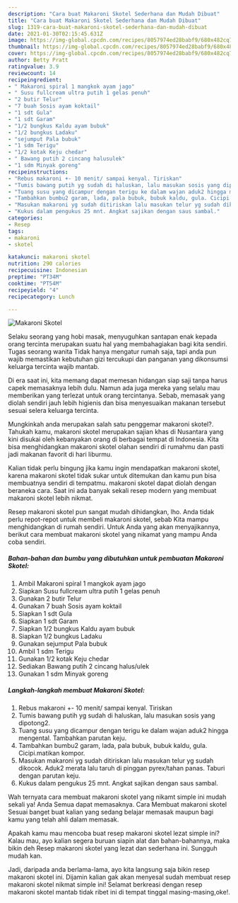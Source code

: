 ```yaml
---
description: "Cara buat Makaroni Skotel Sederhana dan Mudah Dibuat"
title: "Cara buat Makaroni Skotel Sederhana dan Mudah Dibuat"
slug: 1319-cara-buat-makaroni-skotel-sederhana-dan-mudah-dibuat
date: 2021-01-30T02:15:45.631Z
image: https://img-global.cpcdn.com/recipes/8057974ed28babf9/680x482cq70/makaroni-skotel-foto-resep-utama.jpg
thumbnail: https://img-global.cpcdn.com/recipes/8057974ed28babf9/680x482cq70/makaroni-skotel-foto-resep-utama.jpg
cover: https://img-global.cpcdn.com/recipes/8057974ed28babf9/680x482cq70/makaroni-skotel-foto-resep-utama.jpg
author: Betty Pratt
ratingvalue: 3.9
reviewcount: 14
recipeingredient:
- " Makaroni spiral 1 mangkok ayam jago"
- " Susu fullcream ultra putih 1 gelas penuh"
- "2 butir Telur"
- "7 buah Sosis ayam koktail"
- "1 sdt Gula"
- "1 sdt Garam"
- "1/2 bungkus Kaldu ayam bubuk"
- "1/2 bungkus Ladaku"
- "sejumput Pala bubuk"
- "1 sdm Terigu"
- "1/2 kotak Keju chedar"
- " Bawang putih 2 cincang halusulek"
- "1 sdm Minyak goreng"
recipeinstructions:
- "Rebus makaroni +- 10 menit/ sampai kenyal. Tiriskan"
- "Tumis bawang putih yg sudah di haluskan, lalu masukan sosis yang dipotong2."
- "Tuang susu yang dicampur dengan terigu ke dalam wajan aduk2 hingga mengental. Tambahkan parutan keju."
- "Tambahkan bumbu2 garam, lada, pala bubuk, bubuk kaldu, gula. Cicipi.matikan kompor."
- "Masukan makaroni yg sudah ditiriskan lalu masukan telur yg sudah dikocok. Aduk2 merata lalu taruh di pinggan pyrex/tahan panas. Taburi dengan parutan keju."
- "Kukus dalam pengukus 25 mnt. Angkat sajikan dengan saus sambal."
categories:
- Resep
tags:
- makaroni
- skotel

katakunci: makaroni skotel 
nutrition: 290 calories
recipecuisine: Indonesian
preptime: "PT34M"
cooktime: "PT54M"
recipeyield: "4"
recipecategory: Lunch

---
```



![Makaroni Skotel](https://img-global.cpcdn.com/recipes/8057974ed28babf9/680x482cq70/makaroni-skotel-foto-resep-utama.jpg)

Selaku seorang yang hobi masak, menyuguhkan santapan enak kepada orang tercinta merupakan suatu hal yang membahagiakan bagi kita sendiri. Tugas seorang  wanita Tidak hanya mengatur rumah saja, tapi anda pun wajib memastikan kebutuhan gizi tercukupi dan panganan yang dikonsumsi keluarga tercinta wajib mantab.

Di era  saat ini, kita memang dapat memesan hidangan siap saji tanpa harus capek memasaknya lebih dulu. Namun ada juga mereka yang selalu mau memberikan yang terlezat untuk orang tercintanya. Sebab, memasak yang diolah sendiri jauh lebih higienis dan bisa menyesuaikan makanan tersebut sesuai selera keluarga tercinta. 



Mungkinkah anda merupakan salah satu penggemar makaroni skotel?. Tahukah kamu, makaroni skotel merupakan sajian khas di Nusantara yang kini disukai oleh kebanyakan orang di berbagai tempat di Indonesia. Kita bisa menghidangkan makaroni skotel olahan sendiri di rumahmu dan pasti jadi makanan favorit di hari liburmu.

Kalian tidak perlu bingung jika kamu ingin mendapatkan makaroni skotel, karena makaroni skotel tidak sukar untuk ditemukan dan kamu pun bisa membuatnya sendiri di tempatmu. makaroni skotel dapat diolah dengan beraneka cara. Saat ini ada banyak sekali resep modern yang membuat makaroni skotel lebih nikmat.

Resep makaroni skotel pun sangat mudah dihidangkan, lho. Anda tidak perlu repot-repot untuk membeli makaroni skotel, sebab Kita mampu menghidangkan di rumah sendiri. Untuk Anda yang akan menyajikannya, berikut cara membuat makaroni skotel yang nikamat yang mampu Anda coba sendiri.

<!--inarticleads1-->

##### Bahan-bahan dan bumbu yang dibutuhkan untuk pembuatan Makaroni Skotel:

1. Ambil  Makaroni spiral 1 mangkok ayam jago
1. Siapkan  Susu fullcream ultra putih 1 gelas penuh
1. Gunakan 2 butir Telur
1. Gunakan 7 buah Sosis ayam koktail
1. Siapkan 1 sdt Gula
1. Siapkan 1 sdt Garam
1. Siapkan 1/2 bungkus Kaldu ayam bubuk
1. Siapkan 1/2 bungkus Ladaku
1. Gunakan sejumput Pala bubuk
1. Ambil 1 sdm Terigu
1. Gunakan 1/2 kotak Keju chedar
1. Sediakan  Bawang putih 2 cincang halus/ulek
1. Gunakan 1 sdm Minyak goreng




<!--inarticleads2-->

##### Langkah-langkah membuat Makaroni Skotel:

1. Rebus makaroni +- 10 menit/ sampai kenyal. Tiriskan
1. Tumis bawang putih yg sudah di haluskan, lalu masukan sosis yang dipotong2.
1. Tuang susu yang dicampur dengan terigu ke dalam wajan aduk2 hingga mengental. Tambahkan parutan keju.
1. Tambahkan bumbu2 garam, lada, pala bubuk, bubuk kaldu, gula. Cicipi.matikan kompor.
1. Masukan makaroni yg sudah ditiriskan lalu masukan telur yg sudah dikocok. Aduk2 merata lalu taruh di pinggan pyrex/tahan panas. Taburi dengan parutan keju.
1. Kukus dalam pengukus 25 mnt. Angkat sajikan dengan saus sambal.




Wah ternyata cara membuat makaroni skotel yang nikamt simple ini mudah sekali ya! Anda Semua dapat memasaknya. Cara Membuat makaroni skotel Sesuai banget buat kalian yang sedang belajar memasak maupun bagi kamu yang telah ahli dalam memasak.

Apakah kamu mau mencoba buat resep makaroni skotel lezat simple ini? Kalau mau, ayo kalian segera buruan siapin alat dan bahan-bahannya, maka bikin deh Resep makaroni skotel yang lezat dan sederhana ini. Sungguh mudah kan. 

Jadi, daripada anda berlama-lama, ayo kita langsung saja bikin resep makaroni skotel ini. Dijamin kalian gak akan menyesal sudah membuat resep makaroni skotel nikmat simple ini! Selamat berkreasi dengan resep makaroni skotel mantab tidak ribet ini di tempat tinggal masing-masing,oke!.

